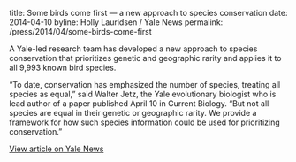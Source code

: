 title: Some birds come first — a new approach to species conservation
date: 2014-04-10
byline: Holly Lauridsen / Yale News
permalink: /press/2014/04/some-birds-come-first


A Yale-led research team has developed a new approach to species conservation that prioritizes genetic and geographic rarity and applies it to all 9,993 known bird species.

“To date, conservation has emphasized the number of species, treating all species as equal,” said Walter Jetz, the Yale evolutionary biologist who is lead author of a paper published April 10 in Current Biology. “But not all species are equal in their genetic or geographic rarity. We provide a framework for how such species information could be used for prioritizing conservation.”

[View article on Yale News](http://news.yale.edu/2014/04/10/some-birds-come-first-new-approach-species-conservation)
